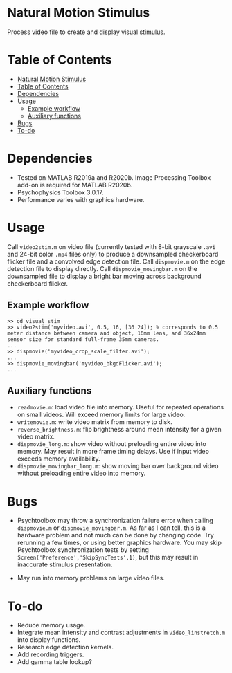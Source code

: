 # Natural Motion Stimulus

Process video file to create and display visual stimulus.

# Table of Contents
<!--ts-->
   * [Natural Motion Stimulus](#natural-motion-stimulus)
   * [Table of Contents](#table-of-contents)
   * [Dependencies](#dependencies)
   * [Usage](#usage)
      * [Example workflow](#example-workflow)
      * [Auxiliary functions](#auxiliary-functions)
   * [Bugs](#bugs)
   * [To-do](#to-do)

<!-- Added by: mofei, at: Fri Feb 26 11:47:30 CST 2021 -->

<!--te-->

# Dependencies

* Tested on MATLAB R2019a and R2020b. Image Processing Toolbox add-on is required for MATLAB R2020b.
* Psychophysics Toolbox 3.0.17.
* Performance varies with graphics hardware.

# Usage

Call `video2stim.m` on video file (currently tested with 8-bit grayscale `.avi` and 24-bit color `.mp4` files only) to produce a downsampled checkerboard flicker file and a convolved edge detection file. Call `dispmovie.m` on the edge detection file to display directly. Call `dispmovie_movingbar.m` on the downsampled file to display a bright bar moving across background checkerboard flicker.

## Example workflow

```
>> cd visual_stim
>> video2stim('myvideo.avi', 0.5, 16, [36 24]); % corresponds to 0.5 meter distance between camera and object, 16mm lens, and 36x24mm sensor size for standard full-frame 35mm cameras.
...
>> dispmovie('myvideo_crop_scale_filter.avi');
...
>> dispmovie_movingbar('myvideo_bkgdFlicker.avi');
...
```

## Auxiliary functions

* `readmovie.m`: load video file into memory. Useful for repeated operations on small videos. Will exceed memory limits for large video.
* `writemovie.m`: write video matrix from memory to disk.
* `reverse_brightness.m`: flip brightness around mean intensity for a given video matrix.
* `dispmovie_long.m`: show video without preloading entire video into memory. May result in more frame timing delays. Use if input video exceeds memory availability.
* `dispmovie_movingbar_long.m`: show moving bar over background video without preloading entire video into memory.

# Bugs

* Psychtoolbox may throw a synchronization failure error when calling `dispmovie.m` or `dispmovie_movingbar.m`. As far as I can tell, this is a hardware problem and not much can be done by changing code. Try rerunning a few times, or using better graphics hardware. You may skip Psychtoolbox synchronization tests by setting `Screen('Preference','SkipSyncTests',1)`, but this may result in inaccurate stimulus presentation.

* May run into memory problems on large video files.

# To-do

* Reduce memory usage.
* Integrate mean intensity and contrast adjustments in `video_linstretch.m` into display functions.
* Research edge detection kernels.
* Add recording triggers.
* Add gamma table lookup?
